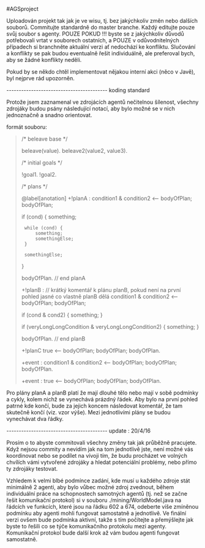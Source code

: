 #AGSproject

Uploadován projekt tak jak je ve wisu, tj. bez jakýchkoliv změn nebo dalších souborů.
Commitujte standardně do master branche. Každý editujte pouze svůj soubor s agenty.
POUZE POKUD !!! byste se z jakýchkoliv důvodů potřebovali vrtat v souborech ostatních,
a POUZE v odůvodnitelných případech si branchněte aktuální verzi ať nedochází ke konfliktu.
Slučování a konflikty se pak budou eventualně řešit individuálně, ale preferoval bych,
aby se žádné konflikty neděli.

Pokud by se někdo chtěl implementovat nějakou interní akci (něco v Javě), byl nejprve rád upozorněn.

----------------------------------------- koding standard

Protože jsem zaznamenal ve zdrojácích agentů nečitelnou šílenost, všechny zdrojáky budou psány
následující notací, aby bylo možné se v nich jednoznačně a snadno orientovat.

formát souboru: 

>/* beleave base */
>
>beleave(value).
>beleave2(value2, value3).
>
>/* initial goals */
>
>!goal1.
>!goal2.
>
>/* plans */
>
>@label[anotation]
>+!planA :
>  condition1 &
>  condition2
><--
>  bodyOfPlan;
>  bodyOfPlan;
>
>  if (cond) {
>      something;
>
>      while (cond) {
>          something;
>          somethingElse;
>      }
>
>      somethingElse;
>  }
>
>  bodyOfPlan.
>// end planA
>
>
>+!planB : 
>  // krátký komentář k plánu planB, pokud není na první pohled jasné co vlastně planB dělá
>  condition1 &
>  condition2
><--
>  bodyOfPlan;
>  bodyOfPlan;
>
>  if (cond & cond2) {
>      something;
>  }
>
>  if (veryLongLongCondition &
>      veryLongLongCondition2)
>  {
>      something;
>  }
>
>  bodyOfPlan.
>// end planB
>
>
>+!planC
>  true
><--
>  bodyOfPlan;
>  bodyOfPlan;
>  bodyOfPlan.
>
>
>+event :
>  condition1 &
>  condition2
><--
>  bodyOfPlan;
>  bodyOfPlan;
>  bodyOfPlan.
>
>
>+event : 
>  true
><--
>  bodyOfPlan;
>  bodyOfPlan;
>  bodyOfPlan.
>

Pro plány planA a planB platí že mají dlouhé tělo nebo mají v sobě podmínky a cykly, kolem nichž se vynechává
prázdný řádek. Aby bylo na první pohled patrné kde končí, bude za jejich koncem následovat komentář, že tam skutečně
končí (viz. vzor výše). Mezi jednotlivími plány se budou vynechávat dva řádky.

----------------------------------------- update : 20/4/16

Prosím o to abyste commitovali všechny změny tak jak průběžně pracujete. Když nejsou commity a nevidím
jak na tom jednotlivě jste, není možné vás koordinovat nebo se podílet na vívoji tím, že budu procházet
ve volných chvílích vámi vytvořené zdrojáky a hledat potenciální problémy, nebo přímo ty zdrojáky testovat.

Vzhledem k velmi blbé podmínce zadání, kde musí u každého zdroje stát minimálně 2 agenti,
aby bylo vůbec možné zdroj zvednout, během individuální práce na schopnostech samotných agentů
(tj. než se začne řešit komunikační protokol) si v souboru ./mining/WorldModel.java na řádcích
ve funkcích, které jsou na řádku 602 a 674, odeberte víše zmíněnou podmínku aby agenti mohli
fungovat samostatně a jednotlivě. Ve finální verzi ovšem bude podmínka aktivní, takže s tím
počítejte a přemýšlejte jak byste to řešili co se týče komunikačního protokolu mezi agenty.
Komunikační protokol bude další krok až vám budou agenti fungovat samostatně.















